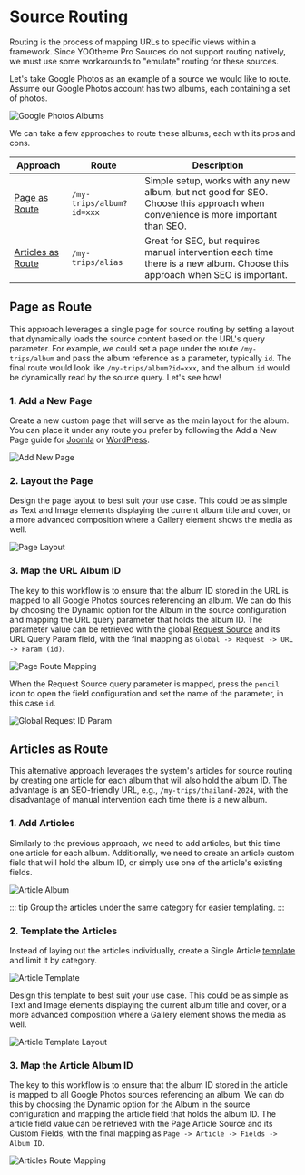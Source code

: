 # Source Routing

Routing is the process of mapping URLs to specific views within a framework. Since YOOtheme Pro Sources do not support routing natively, we must use some workarounds to "emulate" routing for these sources.

Let's take Google Photos as an example of a source we would like to route. Assume our Google Photos account has two albums, each containing a set of photos.

![Google Photos Albums](./assets/routing/google-photos-albums.png)

We can take a few approaches to route these albums, each with its pros and cons.

| Approach | Route | Description |
| --- | --- | --- |
| [Page as Route](#page-as-route) | `/my-trips/album?id=xxx` | Simple setup, works with any new album, but not good for SEO. Choose this approach when convenience is more important than SEO. |
| [Articles as Route](#articles-as-route) | `/my-trips/alias` | Great for SEO, but requires manual intervention each time there is a new album. Choose this approach when SEO is important. |

## Page as Route

This approach leverages a single page for source routing by setting a layout that dynamically loads the source content based on the URL's query parameter. For example, we could set a page under the route `/my-trips/album` and pass the album reference as a parameter, typically `id`. The final route would look like `/my-trips/album?id=xxx`, and the album `id` would be dynamically read by the source query. Let's see how!

### 1. Add a New Page

Create a new custom page that will serve as the main layout for the album. You can place it under any route you prefer by following the Add a New Page guide for [Joomla](https://yootheme.com/support/yootheme-pro/joomla/pages#add-a-new-page) or [WordPress](https://yootheme.com/support/yootheme-pro/wordpress/pages#add-a-new-page).

![Add New Page](./assets/routing/add-new-page.png)

### 2. Layout the Page

Design the page layout to best suit your use case. This could be as simple as Text and Image elements displaying the current album title and cover, or a more advanced composition where a Gallery element shows the media as well.

![Page Layout](./assets/routing/album-layout.png)

### 3. Map the URL Album ID

The key to this workflow is to ensure that the album ID stored in the URL is mapped to all Google Photos sources referencing an album. We can do this by choosing the Dynamic option for the Album in the source configuration and mapping the URL query parameter that holds the album ID. The parameter value can be retrieved with the global [Request Source](./global#request) and its URL Query Param field, with the final mapping as `Global -> Request -> URL -> Param (id)`.

![Page Route Mapping](./assets/routing/page-route-mapping.png)

When the Request Source query parameter is mapped, press the `pencil` icon to open the field configuration and set the name of the parameter, in this case `id`.

![Global Request ID Param](./assets/routing/global-request-id-param.png)

## Articles as Route

This alternative approach leverages the system's articles for source routing by creating one article for each album that will also hold the album ID. The advantage is an SEO-friendly URL, e.g., `/my-trips/thailand-2024`, with the disadvantage of manual intervention each time there is a new album.

### 1. Add Articles

Similarly to the previous approach, we need to add articles, but this time one article for each album. Additionally, we need to create an article custom field that will hold the album ID, or simply use one of the article's existing fields.

![Article Album](./assets/routing/articles-route-album.png)

::: tip
Group the articles under the same category for easier templating.
:::

### 2. Template the Articles

Instead of laying out the articles individually, create a Single Article [template](https://yootheme.com/support/yootheme-pro/joomla/templates) and limit it by category.

![Article Template](./assets/routing/album-template.png)

Design this template to best suit your use case. This could be as simple as Text and Image elements displaying the current album title and cover, or a more advanced composition where a Gallery element shows the media as well.

![Article Template Layout](./assets/routing/album-layout.png)

### 3. Map the Article Album ID

The key to this workflow is to ensure that the album ID stored in the article is mapped to all Google Photos sources referencing an album. We can do this by choosing the Dynamic option for the Album in the source configuration and mapping the article field that holds the album ID. The article field value can be retrieved with the Page Article Source and its Custom Fields, with the final mapping as `Page -> Article -> Fields -> Album ID`.

![Articles Route Mapping](./assets/routing/articles-route-mapping.png)
